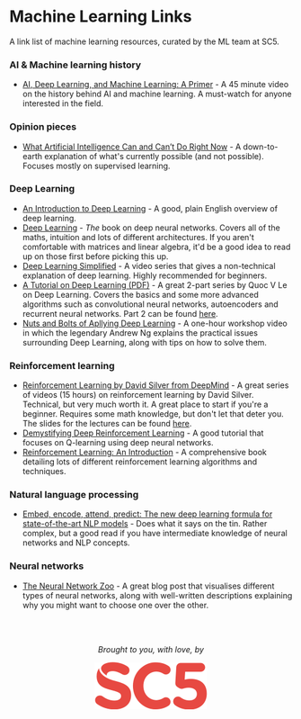 # Machine Learning Links

A link list of machine learning resources, curated by the ML team at SC5.

### AI & Machine learning history

* [AI, Deep Learning, and Machine Learning: A Primer](http://a16z.com/2016/06/10/ai-deep-learning-machines/) - A 45 minute video on the history behind AI and machine learning. A must-watch for anyone interested in the field.


### Opinion pieces

* [What Artificial Intelligence Can and Can’t Do Right Now](https://hbr.org/2016/11/what-artificial-intelligence-can-and-cant-do-right-now) - A down-to-earth explanation of what's currently possible (and not possible). Focuses mostly on supervised learning.


### Deep Learning

* [An Introduction to Deep Learning](http://blog.algorithmia.com/introduction-to-deep-learning-2016/) - A good, plain English overview of deep learning.
* [Deep Learning](http://www.deeplearningbook.org) - _The_ book on deep neural networks. Covers all of the maths, intuition and lots of different architectures. If you aren't comfortable with matrices and linear algebra, it'd be a good idea to read up on those first before picking this up.
* [Deep Learning Simplified](https://www.youtube.com/watch?v=b99UVkWzYTQ&list=PLjJh1vlSEYgvGod9wWiydumYl8hOXixNu) - A video series that gives a non-technical explanation of deep learning. Highly recommended for beginners.
* [A Tutorial on Deep Learning (PDF)](https://cs.stanford.edu/~quocle/tutorial1.pdf) - A great 2-part series by Quoc V Le on Deep Learning. Covers the basics and some more advanced algorithms such as convolutional neural networks, autoencoders and recurrent neural networks. Part 2 can be found [here](https://cs.stanford.edu/~quocle/tutorial2.pdf).
* [Nuts and Bolts of Apllying Deep Learning](https://www.youtube.com/watch?v=F1ka6a13S9I) - A one-hour workshop video in which the legendary Andrew Ng explains the practical issues surrounding Deep Learning, along with tips on how to solve them.


### Reinforcement learning

* [Reinforcement Learning by David Silver from DeepMind](https://www.youtube.com/playlist?list=PLwQyV9I_3POuVsyB3hCyl3Iieb1oWVfPP) - A great series of videos (15 hours) on reinforcement learning by David Silver. Technical, but very much worth it. A great place to start if you're a beginner. Requires some math knowledge, but don't let that deter you. The slides for the lectures can be found [here](http://www0.cs.ucl.ac.uk/staff/d.silver/web/Teaching.html).
* [Demystifying Deep Reinforcement Learning](http://neuro.cs.ut.ee/demystifying-deep-reinforcement-learning/) - A good tutorial that focuses on Q-learning using deep neural networks.
* [Reinforcement Learning: An Introduction](https://webdocs.cs.ualberta.ca/~sutton/book/the-book-2nd.html) - A comprehensive book detailing lots of different reinforcement learning algorithms and techniques.


### Natural language processing

* [Embed, encode, attend, predict: The new deep learning formula for state-of-the-art NLP models](https://explosion.ai/blog/deep-learning-formula-nlp) - Does what it says on the tin. Rather complex, but a good read if you have intermediate knowledge of neural networks and NLP concepts.


### Neural networks

* [The Neural Network Zoo](http://www.asimovinstitute.org/neural-network-zoo/) - A great blog post that visualises different types of neural networks, along with well-written descriptions explaining why you might want to choose one over the other.

<br />
<br />
<p align="center"><em>Brought to you, with love, by</em></p>
<p align="center"><a href="https://sc5.io"><img src="https://github.com/SC5/sc5-machine-learning/blob/master/images/sc5logo-small.png" /></a></p>
